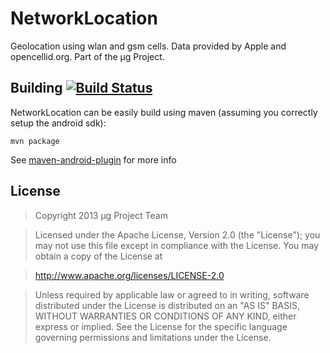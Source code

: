 NetworkLocation
=======================

Geolocation using wlan and gsm cells. Data provided by Apple and opencellid.org. 
Part of the μg Project.



Building [![Build Status](https://travis-ci.org/microg/NetworkLocation.png?branch=master)](https://travis-ci.org/microg/NetworkLocation)
--------
NetworkLocation can be easily build using maven (assuming you correctly setup the android sdk):

    mvn package

See [maven-android-plugin](https://code.google.com/p/maven-android-plugin/) for more info

License
-------
> Copyright 2013 μg Project Team

> Licensed under the Apache License, Version 2.0 (the "License");
> you may not use this file except in compliance with the License.
> You may obtain a copy of the License at

> http://www.apache.org/licenses/LICENSE-2.0

> Unless required by applicable law or agreed to in writing, software 
> distributed under the License is distributed on an "AS IS" BASIS,
> WITHOUT WARRANTIES OR CONDITIONS OF ANY KIND, either express or implied.
> See the License for the specific language governing permissions and
> limitations under the License.
